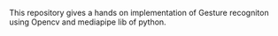 This repository gives a hands on implementation of Gesture recogniton using Opencv and mediapipe lib of python.
